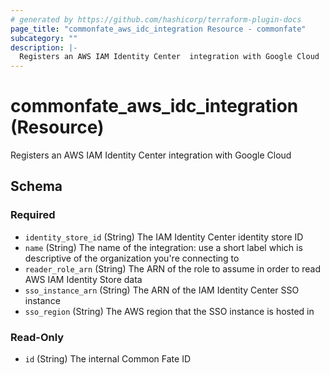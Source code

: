 ```yaml
---
# generated by https://github.com/hashicorp/terraform-plugin-docs
page_title: "commonfate_aws_idc_integration Resource - commonfate"
subcategory: ""
description: |-
  Registers an AWS IAM Identity Center  integration with Google Cloud
---
```


# commonfate_aws_idc_integration (Resource)

Registers an AWS IAM Identity Center  integration with Google Cloud



<!-- schema generated by tfplugindocs -->
## Schema

### Required

- `identity_store_id` (String) The IAM Identity Center identity store ID
- `name` (String) The name of the integration: use a short label which is descriptive of the organization you're connecting to
- `reader_role_arn` (String) The ARN of the role to assume in order to read AWS IAM Identity Store data
- `sso_instance_arn` (String) The ARN of the IAM Identity Center SSO instance
- `sso_region` (String) The AWS region that the SSO instance is hosted in

### Read-Only

- `id` (String) The internal Common Fate ID


